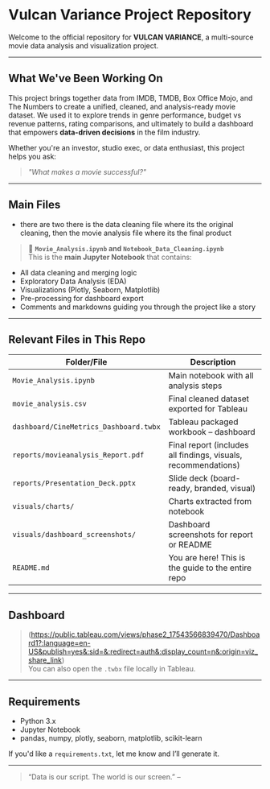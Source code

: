 #  Vulcan Variance Project Repository

Welcome to the official repository for **VULCAN VARIANCE**, a multi-source movie data analysis and visualization project.

---

##  What We've Been Working On

This project brings together data from IMDB, TMDB, Box Office Mojo, and The Numbers to create a unified, cleaned, and analysis-ready movie dataset. We used it to explore trends in genre performance, budget vs revenue patterns, rating comparisons, and ultimately to build a dashboard that empowers **data-driven decisions** in the film industry.

Whether you're an investor, studio exec, or data enthusiast, this project helps you ask:  
> *"What makes a movie successful?"*

---

##  Main Files
- there are two there is the data cleaning file where its the original cleaning, then the movie analysis file where its the final product

> 📍 **`Movie_Analysis.ipynb` and `Notebook_Data_Cleaning.ipynb`**  
This is the **main Jupyter Notebook** that contains:
- All data cleaning and merging logic
- Exploratory Data Analysis (EDA)
- Visualizations (Plotly, Seaborn, Matplotlib)
- Pre-processing for dashboard export
- Comments and markdowns guiding you through the project like a story

---

##  Relevant Files in This Repo

| Folder/File                             | Description |
|----------------------------------------|-------------|
| `Movie_Analysis.ipynb`          | Main notebook with all analysis steps |
| `movie_analysis.csv`          | Final cleaned dataset exported for Tableau |
| `dashboard/CineMetrics_Dashboard.twbx` | Tableau packaged workbook – dashboard |
| `reports/movieanalysis_Report.pdf`       | Final report (includes all findings, visuals, recommendations) |
| `reports/Presentation_Deck.pptx`       | Slide deck (board-ready, branded, visual) |
| `visuals/charts/`                      | Charts extracted from notebook |
| `visuals/dashboard_screenshots/`       | Dashboard screenshots for report or README |
| `README.md`                            |  You are here! This is the guide to the entire repo |

---

##  Dashboard

>  (https://public.tableau.com/views/phase2_17543566839470/Dashboard1?:language=en-US&publish=yes&:sid=&:redirect=auth&:display_count=n&:origin=viz_share_link)  
You can also open the `.twbx` file locally in Tableau.

---

## Requirements

- Python 3.x  
- Jupyter Notebook  
- pandas, numpy, plotly, seaborn, matplotlib, scikit-learn

If you'd like a `requirements.txt`, let me know and I’ll generate it.

---

> “Data is our script. The world is our screen.” –


